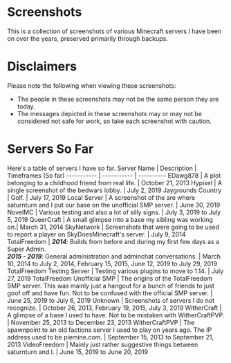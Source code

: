 # Screenshots
This is a collection of screenshots of various Minecraft servers I have been on over the years, preserved primarily through backups. 

# Disclaimers
Please note the following when viewing these screenshots:
- The people in these screenshots may not be the same person they are today.
- The messages depicted in these screenshots may or may not be considered not safe for work, so take each screenshot with caution.

# Servers So Far
Here's a table of servers I have so far.
Server Name | Description | Timeframes (So far)
----------- | ----------- | ----------
EDawg878 | A plot belonging to a childhood friend from real life. | October 21, 2013
Hypixel | A single screenshot of the bedwars lobby. | July 2, 2019
Jaygrounds Country | Golf. | July 17, 2019
Local Server | A screenshot of the are where saturnturn and I put our base on the unofficial SMP server. | June 30, 2019
NovelMC | Various testing and also a lot of silly signs. | July 3, 2019 to July 5, 2019
QueerCraft | A small glimpse into a base my sibling was working on.| March 31, 2014
SkyNetwork | Screenshots that were going to be used to report a player on SkyDoesMinecraft's server. | July 9, 2014
TotalFreedom | ***2014***: Builds from before and during my first few days as a Super Admin.<br>***2015 - 2019***: General administration and adminchat conversations. | March 10, 2014 to July 2, 2014, February 15, 2015, June 12, 2019 to July 29, 2019
TotalFreedom Testing Server | Testing various plugins to move to 1.14. | July 27, 2019
TotalFreedom Unofficial SMP | The origins of the TotalFreedom SMP server. This was mainly just a hangout for a bunch of friends to just goof off and have fun. Not to be confused with the official SMP server. | June 25, 2019 to July 6, 2019
Unknown | Screenshots of servers I do not recognize. | October 26, 2013, February 19, 2015, July 3, 2019
WitherCraft | A glimpse of a base I used to have. Not to be mistaken with WitherCraftPVP. | November 25, 2013 to December 23, 2013
WitherCraftPVP | The spawnpoint to an old factions server I used to play on years ago. The IP address used to be piemine.com. | September 15, 2013 to September 21, 2013
VideoFreedom | Mainly just rather suggestive things between saturnturn and I. | June 15, 2019 to June 20, 2019